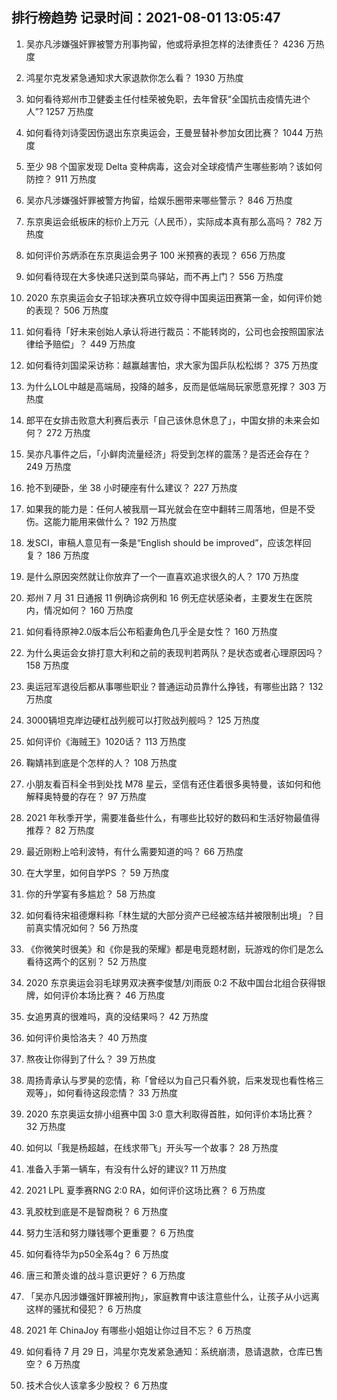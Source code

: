 
## 排行榜趋势 记录时间：2021-08-01 13:05:47
  
  1. 吴亦凡涉嫌强奸罪被警方刑事拘留，他或将承担怎样的法律责任？ 4236 万热度
    
  2. 鸿星尔克发紧急通知求大家退款你怎么看？ 1930 万热度
    
  3. 如何看待郑州市卫健委主任付桂荣被免职，去年曾获“全国抗击疫情先进个人”? 1257 万热度
    
  4. 如何看待刘诗雯因伤退出东京奥运会，王曼昱替补参加女团比赛？ 1044 万热度
    
  5. 至少 98 个国家发现 Delta 变种病毒，这会对全球疫情产生哪些影响？该如何防控？ 911 万热度
    
  6. 吴亦凡涉嫌强奸罪被警方拘留，给娱乐圈带来哪些警示？ 846 万热度
    
  7. 东京奥运会纸板床的标价上万元（人民币），实际成本真有那么高吗？ 782 万热度
    
  8. 如何评价苏炳添在东京奥运会男子 100 米预赛的表现？ 656 万热度
    
  9. 如何看待现在大多快递只送到菜鸟驿站，而不再上门？ 556 万热度
    
  10. 2020 东京奥运会女子铅球决赛巩立姣夺得中国奥运田赛第一金，如何评价她的表现？ 506 万热度
    
  11. 如何看待「好未来创始人承认将进行裁员：不能转岗的，公司也会按照国家法律给予赔偿」？ 449 万热度
    
  12. 如何看待刘国梁采访称：越赢越害怕，求大家为国乒队松松绑？ 375 万热度
    
  13. 为什么LOL中越是高端局，投降的越多，反而是低端局玩家愿意死撑？ 303 万热度
    
  14. 郎平在女排击败意大利赛后表示「自己该休息休息了」，中国女排的未来会如何？ 272 万热度
    
  15. 吴亦凡事件之后，「小鲜肉流量经济」将受到怎样的震荡？是否还会存在？ 249 万热度
    
  16. 抢不到硬卧，坐 38 小时硬座有什么建议？ 227 万热度
    
  17. 如果我的能力是：任何人被我扇一耳光就会在空中翻转三周落地，但是不受伤。这能力能用来做什么？ 192 万热度
    
  18. 发SCI，审稿人意见有一条是“English should be improved”，应该怎样回复？ 186 万热度
    
  19. 是什么原因突然就让你放弃了一个一直喜欢追求很久的人？ 170 万热度
    
  20. 郑州 7 月 31 日通报 11 例确诊病例和 16 例无症状感染者，主要发生在医院内，情况如何？ 160 万热度
    
  21. 如何看待原神2.0版本后公布稻妻角色几乎全是女性？ 160 万热度
    
  22. 为什么奥运会女排打意大利和之前的表现判若两队？是状态或者心理原因吗？ 158 万热度
    
  23. 奥运冠军退役后都从事哪些职业？普通运动员靠什么挣钱，有哪些出路？ 132 万热度
    
  24. 3000辆坦克岸边硬杠战列舰可以打败战列舰吗？ 125 万热度
    
  25. 如何评价《海贼王》1020话？ 113 万热度
    
  26. 鞠婧祎到底是个怎样的人？ 108 万热度
    
  27. 小朋友看百科全书到处找 M78 星云，坚信有还住着很多奥特曼，该如何和他解释奥特曼的存在？ 97 万热度
    
  28. 2021 年秋季开学，需要准备些什么，有哪些比较好的数码和生活好物最值得推荐？ 82 万热度
    
  29. 最近刚粉上哈利波特，有什么需要知道的吗？ 66 万热度
    
  30. 在大学里，如何自学PS ？ 59 万热度
    
  31. 你的升学宴有多尴尬？ 58 万热度
    
  32. 如何看待宋祖德爆料称「林生斌的大部分资产已经被冻结并被限制出境」？目前真实情况如何？ 56 万热度
    
  33. 《你微笑时很美》和《你是我的荣耀》都是电竞题材剧，玩游戏的你们是怎么看待这两个的区别？ 52 万热度
    
  34. 2020 东京奥运会羽毛球男双决赛李俊慧/刘雨辰 0:2 不敌中国台北组合获得银牌，如何评价本场比赛？ 46 万热度
    
  35. 女追男真的很难吗，真的没结果吗？ 42 万热度
    
  36. 如何评价奥恰洛夫？ 40 万热度
    
  37. 熬夜让你得到了什么？ 39 万热度
    
  38. 周扬青承认与罗昊的恋情，称「曾经以为自己只看外貌，后来发现也看性格三观等」，如何看待这段恋情？ 33 万热度
    
  39. 2020 东京奥运女排小组赛中国 3:0 意大利取得首胜，如何评价本场比赛？ 32 万热度
    
  40. 如何以「我是杨超越，在线求带飞」开头写一个故事？ 28 万热度
    
  41. 准备入手第一辆车，有没有什么好的建议? 11 万热度
    
  42. 2021 LPL 夏季赛RNG 2:0 RA，如何评价这场比赛？ 6 万热度
    
  43. 乳胶枕到底是不是智商税？ 6 万热度
    
  44. 努力生活和努力赚钱哪个更重要？ 6 万热度
    
  45. 如何看待华为p50全系4g？ 6 万热度
    
  46. 唐三和萧炎谁的战斗意识更好？ 6 万热度
    
  47. 「吴亦凡因涉嫌强奸罪被刑拘」，家庭教育中该注意些什么，让孩子从小远离这样的骚扰和侵犯？ 6 万热度
    
  48. 2021 年 ChinaJoy 有哪些小姐姐让你过目不忘？ 6 万热度
    
  49. 如何看待 7 月 29 日，鸿星尔克发紧急通知：系统崩溃，恳请退款，仓库已售空？ 6 万热度
    
  50. 技术合伙人该拿多少股权？ 6 万热度
    